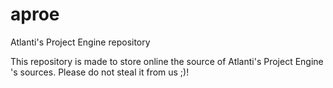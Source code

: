 aproe
=====

Atlanti's Project Engine repository

This repository is made to store online the source of Atlanti's Project Engine 's sources. Please do not steal it from us ;)!